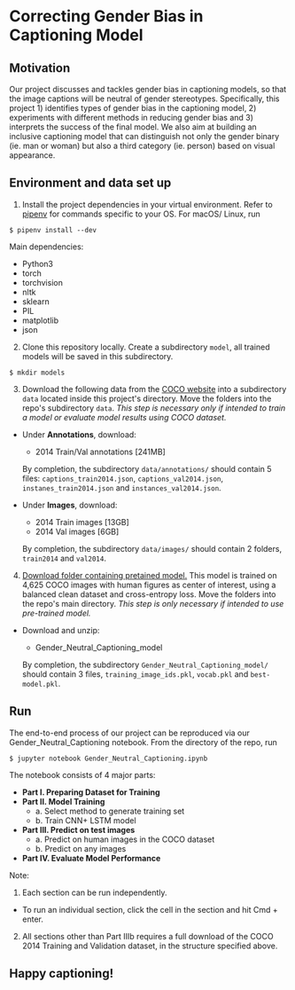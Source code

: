 # Correcting Gender Bias in Captioning Model

## Motivation
Our project discusses and tackles gender bias in captioning models, so that the image captions will be neutral of gender stereotypes. Specifically, this project 1) identifies types of gender bias in the captioning model, 2) experiments with different methods in reducing gender bias and 3) interprets the success of the final model. We also aim at building an inclusive captioning model that can distinguish not only the gender binary (ie. man or woman) but also a third category (ie. person) based on visual appearance.

## Environment and data set up
1. Install the project dependencies in your virtual environment. Refer to [pipenv](https://github.com/pypa/pipenv) for commands specific to your OS. For macOS/ Linux, run
```
$ pipenv install --dev
```
Main dependencies:
- Python3
- torch
- torchvision
- nltk
- sklearn
- PIL
- matplotlib
- json

2. Clone this repository locally. Create a subdirectory `model`, all trained models will be saved in this subdirectory.
```
$ mkdir models
```
3. Download the following data from the [COCO website](http://cocodataset.org/#download) into a subdirectory `data` located inside this project's directory. Move the folders into the repo's subdirectory `data`. *This step is necessary only if intended to train a model or evaluate model results using COCO dataset.*

- Under **Annotations**, download:
  - 2014 Train/Val annotations [241MB]
  
  By completion, the subdirectory `data/annotations/` should contain 5 files: `captions_train2014.json`, `captions_val2014.json`, `instanes_train2014.json` and `instances_val2014.json`.

- Under **Images**, download:
  - 2014 Train images [13GB]
  - 2014 Val images [6GB]
  
  By completion, the subdirectory `data/images/` should contain 2 folders, `train2014` and `val2014`.

4. [Download folder containing pretained model.](https://drive.google.com/open?id=1WLuLVc_57UgunkJmtlW78AeVZGWxVPEy) This model is trained on 4,625 COCO images with human figures as center of interest, using a balanced clean dataset and cross-entropy loss. Move the folders into the repo's main directory. *This step is only necessary if intended to use pre-trained model.*

- Download and unzip:
  - Gender_Neutral_Captioning_model
  
  By completion, the subdirectory `Gender_Neutral_Captioning_model/` should contain 3 files, `training_image_ids.pkl`, `vocab.pkl` and `best-model.pkl`.

## Run
The end-to-end process of our project can be reproduced via our Gender_Neutral_Captioning notebook. From the directory of the repo, run
```
$ jupyter notebook Gender_Neutral_Captioning.ipynb
```
The notebook consists of 4 major parts:
- **Part I. Preparing Dataset for Training**
- **Part II. Model Training**
  - a. Select method to generate training set
  - b. Train CNN+ LSTM model
- **Part III. Predict on test images**
  - a. Predict on human images in the COCO dataset
  - b. Predict on any images
- **Part IV. Evaluate Model Performance**

Note:
1. Each section can be run independently.
- To run an individual section, click the cell in the section and hit Cmd + enter.

2. All sections other than Part IIIb requires a full download of the COCO 2014 Training and Validation dataset, in the structure specified above.

## Happy captioning!
